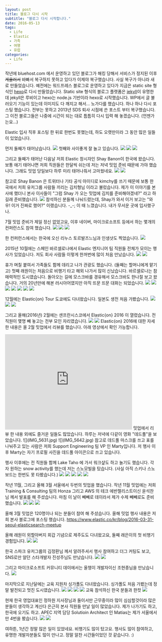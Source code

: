 ```yaml
---
layout: post
title: 블로그 다시 시작
subtitle: "블로그 다시 시작합니다."
date: 2016-05-13
tags:
  - Life
  - Elastic
  - 가족
  - 여행
  - 유럽
categories:
  - Life
---
```


작년에 bluehost.com 에서 운영하고 있던 블로그가 해킹 당해서 서비스가 정지된 이후 ~~게을러서~~ 바빠서 복구하지 못하고 있다가 이제야 복구했습니다. 사실 복구가 아니라 새로 만들었습니다. 예전에는 워드프레스 블로그로 운영하고 있다가 지금은 static site 형식인 [hexo](hexo.io)로 다시 만들었습니다. Static site 형식의 블로그 플랫폼은 [jekyll](https://jekyllrb.com/)이 유명한데 jekyll은 루비이고 hexo는 node.js 기반이라 hexo로 시작했습니다.
WP에서 글 불러오기 기능이 있는데 이미지도 다 깨지고 해서... 노가다를 했습니다. 하나 하나 다시 포스팅 했습니다. 전부는 못하고 2013년 SDS 퇴사 시점에 쓴 포스트 부터 복구했습니다. 그 이전 블로그들은 나중에 시간이 되는 대로 틈틈히 다시 입력 해 놓겠습니다. (언젠가는요...)

Elastic 입사 직후 포스팅 한 뒤로 한번도 못했는데, 하도 오랫만이라 그 동안 많은 일들이 있었습니다.

먼저 둘째가 태어났습니다.
![](raeeun.jpg)
첫째와 사이좋게 잘 놀고 있습니다.
![](IMG_4684.jpg) ![](IMG_1238.jpg) ![](IMG_5430.jpg)

그리고 둘째가 태어난 다음날 저희 Elastic 창시자인 Shay Banon이 한국에 왔습니다. 보통 애기 태어나면 저희 직원들은 한달씩 쉬는데 저는 저녁 밋업 준비 때문에 가야 했습니다. 그래도 밋업 당일보다 하루 미리 태어나줘서 고마웠네요.
![](IMG_3738.jpg) ![](IMG_3741.jpg)

참고로 Shay Banon 은 트위터나 기타 공식 아이디로 kimchy를 쓰기 때문에 보통 한국에서 저희 유저그룹 사람들 끼리는 김치형님 이라고 불렀습니다. 제가 이 이야기를 본사에 했더니 본사 이사들이 "그럼 Shay 가 오는 밋업에 김치를 준비해야겠네?" 라고 하길래 준비했습니다.
![](IMG_3716.jpg)
참석하신 분들께 나눠드렸는데, Shay가 와서 이거 보고는 "와우! 이거 진짜로 했어?" 이랬습니다. -_-; 이 때 느꼈습니다. 내가 무서운 곳에 입사했구나.

7월 밋업 준비가 제일 정신 없었고요, 이후 네이버, 마이크로소프트 등에서 하는 몇개의 컨퍼런스도 참여 했습니다.
![](IMG_3923.jpg) ![](IMG_3929.jpg) ![](IMG_4731.jpg)

한 컨퍼런스에서는 한국에 오신 리누스 토르발즈느님과 인생샷도 찍었습니다.
![](IMG_4714.jpg)

2015년 10월에는 스페인 바르셀로나에서 Elastic 엔지니어 팀 직원들 전체가 모이는 행사가 있었습니다. 저도 회사 사람들 이렇게 한꺼번에 많이 처음 만났습니다.
![](IMG_4080.jpg) ![](IMG_4077.jpg)

휴가 며칠 붙여서 가족들도 함께 데리고 나가 관광도 했습니다. (둘째는 할머니에게 맡기고) 첫째 래원이는 처음으로 비행기 타고 해외 나가서 많이 신났습니다. 바르셀로나는 참 매력적인 도시였습니다. 돌아오는 길에 모스크바를 경유해서 모스크바도 한나절 보고 왔습니다. 거의 20년만에 해본 러시아어였지만 아직 뜨문 뜨문 대화는 되었습니다.
![](IMG_4047.jpg) ![](IMG_4379.jpg) ![](IMG_4401.jpg) ![](IMG_4416.jpg) ![](IMG_4509.jpg) ![](IMG_4545.jpg) ![](IMG_4596.jpg)

12월에는 Elastic{on} Tour 도쿄에도 다녀왔습니다. 일본도 생전 처음 가봤습니다.
![](IMG_5122.jpg) ![](IMG_5138.jpg) ![](IMG_5153.jpg)

그리고 올해(2016년) 2월에는 샌프란시스코에서 Elastic{on} 2016 이 열렸습니다. 전 직원이 몇명 빼 놓고는 전부 모인 자리였습니다.
![](IMG_5452.jpg) ![](IMG_5570.jpg)
Elastic{on} 2016에 대한 자세한 내용은 올 2월 밋업에서 리뷰를 했습니다. 아래 영상에서 확인 가능합니다.
<iframe width="420" height="315" src="https://www.youtube.com/embed/BuS4okopTZQ" frameborder="0" allowfullscreen></iframe>
밋업에서 리뷰 한 내용 외에도 즐거운 일들도 많았습니다. 하루는 저녁에 다같이 영화 "데드풀"을 보았습니다.
![](IMG_5631.jpg) ![](IMG_5642.jpg)
참고로 데드풀 마스크를 쓰고 표를 나눠주고 있는 사람은 저희 Support Engineering 팀 VP 인 Marty입니다. 저 행사 이후 Marty는 자기 프로필 사진을 데드풀 아이콘으로 쓰고 있습니다.

행사 이후에는 전 직원들 함께 Lake Taho 에 가서 워크샾도 하고 놀기도 했습니다. 각자 원하는 snow activity를 했는데 저는 스노모빌을 탔습니다. (사실 아직 스키나 스노보드는 한번도 못 타봤습니다.)
![](IMG_5671.jpg) ![](IMG_5676.jpg) ![](IMG_5716.jpg) ![](IMG_5719.jpg) ![](IMG_5733.jpg)

작년 11월, 그리고 올해 3월 서울에서 두번의 밋업을 했습니다. 작년 11월 밋업에는 저희 Training & Consulting 팀의 Honza 그리고 AWS 의 테크 에반젤리스트이신 윤석찬님 께서 발표를 해 주셨습니다. 마침 이 날이 빼빼로 데이라서 제가 수제 빼빼로도 준비 했습니다.
![](IMG_4814.jpg) ![](IMG_4827.jpg) ![](IMG_4835.jpg)

올해 3월 밋업은 120명이나 되는 분들이 참여 해 주셨습니다. 올해 밋업 행사 내용은 저희 본사 블로그에 포스팅 했습니다.
https://www.elastic.co/kr/blog/2016-03-31-seoul-elasticsearch-meetup

올해 래원이 외할아버지 회갑 기념으로 제주도도 다녀왔고요, 둘째 래은이의 첫 비행기 경험입니다.
![](IMG_5768.jpg) ![](IMG_5769.jpg) 

한국 스파크 유저그룹의 김정환님 께서 알려주셔서 행사 참여하고 더그 커팅도 보고, SNS로만 알던 스타개발자 진성주님도 만났습니다.
![](IMG_5923.jpg) ![](IMG_5926.jpg)

그리고 마이크로소프트 커뮤니티 데이에서는 올챙이 개발자이신 조현종님을 만났습니다.
![](IMG_5876.jpg)

마지막으로 지난달에는 교육 지원차 싱가폴도 다녀왔습니다. 싱가폴도 처음 가봤는데 정말 발전되고 멋진 도시였습니다.
![](IMG_6019.jpg) ![](IMG_6043.jpg) ![](IMG_6047.jpg) ![](IMG_6049.jpg)
교육 참석하신 한국 분들과 한컷
![](IMG_6036.jpg)

현재 한국 영업대표인 정하원 지사장님과 둘이서만 근무중이라 많이 심심할것이라 많은 분들이 생각하고 계신다 은근히 본사 직원들 만날 일이 많았습니다. 제가 나가기도 하고, 한국에 오기도 하고. APEC 지역 담당 Solutioin Architect 인 Matias는 제가 서울에서만 4번을 봤습니다.
![](IMG_3964.jpg) ![](IMG_6058.jpg)

여하튼, 1년간 정말 많은 일이 있었네요. 비행기도 많이 탔고요. 행사도 많이 참여하고, 유명한 개발자분들도 많이 만나고. 정말 알찬 시간들이었던 것 같습니다. :)

